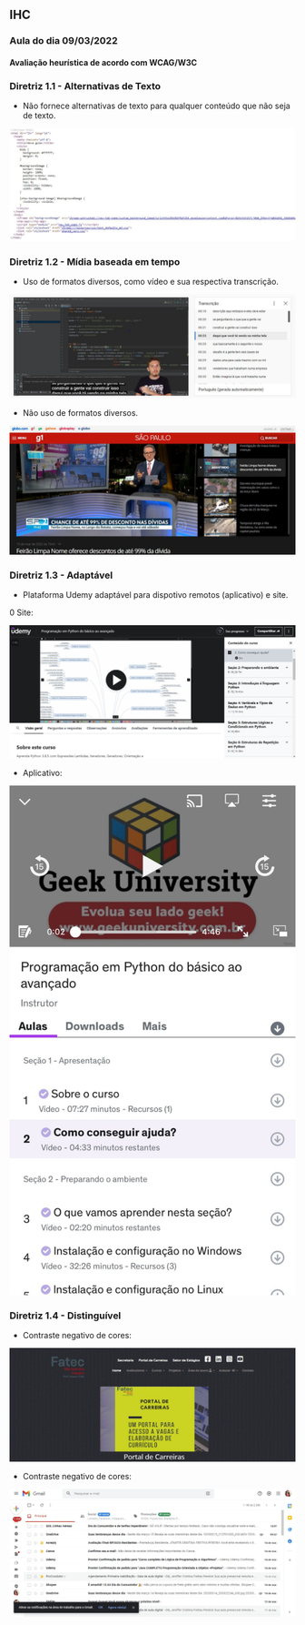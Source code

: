 <h2>IHC</h2>

<h3>Aula do dia 09/03/2022</h3>

<h4>Avaliação heurística de acordo com WCAG/W3C</h4>

<h3>Diretriz 1.1 - Alternativas de Texto</h3>

* Não fornece alternativas de texto para qualquer conteúdo que não seja de texto.

![alt text](https://github.com/Jennyads/Bertoti/blob/main/Intera%C3%A7%C3%A3o%20Humano%20Computador/Imagens/diretriz_1.1_alternativas_de_texto.JPG)

<h3>Diretriz 1.2 - Mídia baseada em tempo</h3>

* Uso de formatos diversos, como vídeo e sua respectiva transcrição. 

![alt text](https://github.com/Jennyads/Bertoti/blob/main/Intera%C3%A7%C3%A3o%20Humano%20Computador/Imagens/diretriz_1.2_midia_baseada_em_tempo.JPG)

* Não uso de formatos diversos. 

![alt text](https://github.com/Jennyads/Bertoti/blob/main/Intera%C3%A7%C3%A3o%20Humano%20Computador/Imagens/diretriz_1.2_midia_baseada_em_tempo_contra.JPG)

<h3>Diretriz 1.3 - Adaptável</h3>

* Plataforma Udemy adaptável para dispotivo remotos (aplicativo) e site. 

0 Site: 

![alt text](https://github.com/Jennyads/Bertoti/blob/main/Intera%C3%A7%C3%A3o%20Humano%20Computador/Imagens/diretriz_1.3_adaptavel.JPG)

- Aplicativo:

![alt text](https://github.com/Jennyads/Bertoti/blob/main/Intera%C3%A7%C3%A3o%20Humano%20Computador/Imagens/diretriz_1.3_adaptavel_app.jpg)

<h3>Diretriz 1.4 - Distinguível</h3>

 * Contraste negativo de cores: 
 
![alt text](https://github.com/Jennyads/Bertoti/blob/main/Intera%C3%A7%C3%A3o%20Humano%20Computador/Imagens/diretriz_1.4_distinguivel.JPG)

* Contraste negativo de cores: 

![alt text](https://github.com/Jennyads/Bertoti/blob/main/Intera%C3%A7%C3%A3o%20Humano%20Computador/Imagens/diretriz_1.4_distinguivel_aplicavel.JPG)

